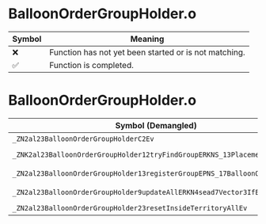 # BalloonOrderGroupHolder.o
| Symbol | Meaning 
| ------------- | ------------- 
| :x: | Function has not yet been started or is not matching. 
| :white_check_mark: | Function is completed. 


# BalloonOrderGroupHolder.o
| Symbol (Demangled) | Symbol (Mangled) | Decompiled? |
| ------------- |  ------------- | ------------- |
| `_ZN2al23BalloonOrderGroupHolderC2Ev` | `al::BalloonOrderGroupHolder::BalloonOrderGroupHolder(void)` | :white_check_mark: |
| `_ZNK2al23BalloonOrderGroupHolder12tryFindGroupERKNS_13PlacementInfoE` | `al::BalloonOrderGroupHolder::tryFindGroup(al::PlacementInfo const&)const` | :white_check_mark: |
| `_ZN2al23BalloonOrderGroupHolder13registerGroupEPNS_17BalloonOrderGroupE` | `al::BalloonOrderGroupHolder::registerGroup(al::BalloonOrderGroup *)` | :white_check_mark: |
| `_ZN2al23BalloonOrderGroupHolder9updateAllERKN4sead7Vector3IfEE` | `al::BalloonOrderGroupHolder::updateAll(sead::Vector3<float> const&)` | :white_check_mark: |
| `_ZN2al23BalloonOrderGroupHolder23resetInsideTerritoryAllEv` | `al::BalloonOrderGroupHolder::resetInsideTerritoryAll(void)` | :white_check_mark: |
